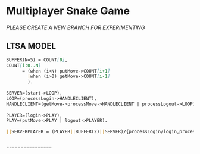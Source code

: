 # Multiplayer Snake Game
*PLEASE CREATE A NEW BRANCH FOR EXPERIMENTING*

## LTSA MODEL
```markdown
BUFFER(N=5) = COUNT[0],
COUNT[i:0..N]
      = (when (i<N) putMove->COUNT[i+1]
        |when (i>0) getMove->COUNT[i-1]
        ).
 
SERVER=(start->LOOP),
LOOP=(processLogin->HANDLECLIENT),
HANDLECLIENT=(getMove->processMove->HANDLECLIENT | processLogout->LOOP).
 
PLAYER=(login->PLAY),
PLAY=(putMove->PLAY | logout->PLAYER).
 
||SERVERPLAYER = (PLAYER||BUFFER(2)||SERVER)/{processLogin/login,processLogout/logout}.
```

### ----------------

